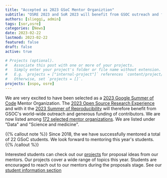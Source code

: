 ```yaml
---
title: "Accepted as 2023 GSoC Mentor Organiztion"
subtitle: "OSRE 2023 and SoR 2023 will benefit from GSOC outreach and funding."
authors: [slieggi, admin]
tags: [sor,osre]
categories: [News]
date: 2023-02-22
lastmod: 2023-02-22
featured: false
draft: false
active: true

# Projects (optional).
#   Associate this post with one or more of your projects.
#   Simply enter your project's folder or file name without extension.
#   E.g. `projects = ["internal-project"]` references `content/project/deep-learning/index.md`.
#   Otherwise, set `projects = []`.
projects: [ospo, osre]
---
```


We are very excited to have been selected as a [2023 Google Summer of Code](https://summerofcode.withgoogle.com) Mentor Organization. The [2023 Open Source Research Experience](/osre) and with it the [2023 Summer of Reproducibility](/sor) will therefore benefit from GSOC's world-wide outreach and generous funding of contributors. We are now listed among [172 selected mentor organizations](https://summerofcode.withgoogle.com/programs/2023/organizations). We are listed under "Data" and "Science and medicine".

{{% callout note %}} 
Since 2018, the we have successfully mentored a total of 22 GSoC students. We look forward to mentoring this year's students.
{{% /callout %}}

Interested students can check out our [projects](/osre/#projects) for  proposal ideas from our mentors. Our projects cover a wide range of topics this year. Students are encouraged to reach out to our mentors during the proposals stage. See our [student information section](/osre/#forstudents)